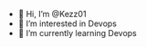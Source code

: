 - 👋 Hi, I’m @Kezz01
- 👀 I’m interested in Devops
- 🌱 I’m currently learning Devops 


<!---
Kezz01/Kezz01 is a ✨ special ✨ repository because its `README.md` (this file) appears on your GitHub profile.
You can click the Preview link to take a look at your changes.
--->
